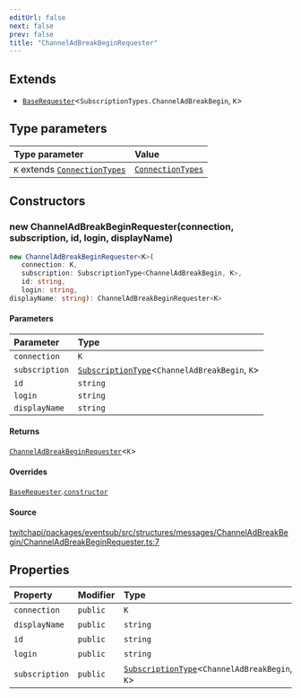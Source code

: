 ```yaml
---
editUrl: false
next: false
prev: false
title: "ChannelAdBreakBeginRequester"
---
```


## Extends

- [`BaseRequester`](BaseRequester.md)\<`SubscriptionTypes.ChannelAdBreakBegin`, `K`\>

## Type parameters

| Type parameter | Value |
| :------ | :------ |
| `K` extends [`ConnectionTypes`](../type-aliases/ConnectionTypes.md) | [`ConnectionTypes`](../type-aliases/ConnectionTypes.md) |

## Constructors

### new ChannelAdBreakBeginRequester(connection, subscription, id, login, displayName)

```ts
new ChannelAdBreakBeginRequester<K>(
   connection: K, 
   subscription: SubscriptionType<ChannelAdBreakBegin, K>, 
   id: string, 
   login: string, 
displayName: string): ChannelAdBreakBeginRequester<K>
```

#### Parameters

| Parameter | Type |
| :------ | :------ |
| `connection` | `K` |
| `subscription` | [`SubscriptionType`](../type-aliases/SubscriptionType.md)\<`ChannelAdBreakBegin`, `K`\> |
| `id` | `string` |
| `login` | `string` |
| `displayName` | `string` |

#### Returns

[`ChannelAdBreakBeginRequester`](ChannelAdBreakBeginRequester.md)\<`K`\>

#### Overrides

[`BaseRequester`](BaseRequester.md).[`constructor`](BaseRequester.md#constructors)

#### Source

[twitchapi/packages/eventsub/src/structures/messages/ChannelAdBreakBegin/ChannelAdBreakBeginRequester.ts:7](https://github.com/pablornc/twitchapi//blob/b274026/packages/eventsub/src/structures/messages/ChannelAdBreakBegin/ChannelAdBreakBeginRequester.ts#L7)

## Properties

| Property | Modifier | Type | Inherited from |
| :------ | :------ | :------ | :------ |
| `connection` | `public` | `K` | [`BaseRequester`](BaseRequester.md).`connection` |
| `displayName` | `public` | `string` | [`BaseRequester`](BaseRequester.md).`displayName` |
| `id` | `public` | `string` | [`BaseRequester`](BaseRequester.md).`id` |
| `login` | `public` | `string` | [`BaseRequester`](BaseRequester.md).`login` |
| `subscription` | `public` | [`SubscriptionType`](../type-aliases/SubscriptionType.md)\<`ChannelAdBreakBegin`, `K`\> | [`BaseRequester`](BaseRequester.md).`subscription` |
